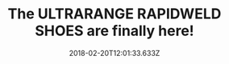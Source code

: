 ---
campaign-uuid: "c-ed693248-026e-4d89-b287-ec751f121d6d"
type: "Preview"
category: "Gifts"
date: "2018-02-20T12:01:33.633Z"
end-date: "2018-05-31T23:59:00.000Z"
disable-form: false
is_promoted: false
has_entry_page: false
title: "The ULTRARANGE RAPIDWELD SHOES are finally here!"
competition-description: "We have a new addition to the Vans family! The UltraRange\
  \ Rapidweld shoes have just arrived! and they come with numerous brand new features!\
  \ \r\nFully breathable mesh, water-based inks and glues, suede uppers… and that\
  \ is just the beginning! \r\n<p>Click in the link to get to know them better and\
  \ experience a great comfort for long journeys with Vans!</p>"
banner-img: "https://assets.expresslyapp.com/asset-6ad6e58c-9aa7-45c4-85e9-aa45f486d806.jpg"
logo-left-href: "https://www.vans.co.uk"
logo-left-image: "https://assets.expresslyapp.com/2099d462-23ca-4154-87b6-a3c37dc48b95-thumb.png"
logo-left-title: "Vans"
has-winner: false
---